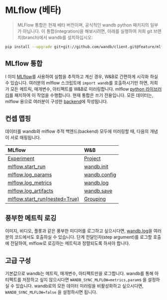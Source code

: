 # MLflow \(베타\)

> MLFlow 통합은 현재 베타 버전이며, 공식적인 wandb python 패키지의 일부가 아닙니다. 이 통합\(integration\)을 해보시려면, 아래를 실행하여 저희 git 브랜치\(branch\)에서 wandb를 설치하십시오:

```bash
pip install --upgrade git+git://github.com/wandb/client.git@feature/mlflow#egg=wandb
```

##  **MLflow 통합**

I 이미 [MLflow](https://www.mlflow.org/docs/latest/tracking.html)를 사용하여 실험을 추적하고 계신 경우, W&B로 간편하게 시각화 하실 수 있습니다. 여러분의 mlflow 스크립트에 `import wandb`를 호출하시기만 하면, 저희가 모든 메트릭, 매개변수, 아티펙트를 W&B로 미러링합니다. mlflow [python 라이브러리](https://github.com/mlflow/mlflow)를 패치하여 이 작업을 수행합니다. 현재 통합은 쓰기 전용입니다. 모든 데이터는, mlflow 용으로 여러분이 구성한 [backend](https://www.mlflow.org/docs/latest/tracking.html#where-runs-are-recorded)에 작성됩니다.

##  **컨셉 맵핑**

데이터를 wandb와 mlflow 추적 백엔드\(backend\) 모두에 미러링할 때, 다음의 개념이 서로 매핑됩니다.

| MLflow | W&B |
| :--- | :--- |
| [Experiment](https://www.mlflow.org/docs/latest/tracking.html#organizing-runs-in-experiments) | [Project](../app/pages/project-page.md) |
| [mlflow.start\_run](https://www.mlflow.org/docs/latest/python_api/mlflow.html#mlflow.start_run) | [wandb.init](../library/init.md) |
| [mlflow.log\_params](https://www.mlflow.org/docs/latest/python_api/mlflow.html#mlflow.log_param) | [wandb.config](../library/config.md) |
| [mlflow.log\_metrics](https://www.mlflow.org/docs/latest/python_api/mlflow.html#mlflow.log_metric) | [wandb.log](../library/log.md) |
| [mlflow.log\_artifacts](https://www.mlflow.org/docs/latest/python_api/mlflow.html#mlflow.log_artifact) | [wandb.save](../library/save.md) |
| [mlflow.start\_run\(nested=True\)](https://mlflow.org/docs/latest/python_api/mlflow.html#mlflow.start_run) | [Grouping](../library/grouping.md) |

##  **풍부한 메트릭 로깅**

이미지, 비디오, 플롯과 같은 풍부한 미디어를 로그하고 싶으시다면, [wandb.log](https://docs.wandb.com/library/log)을 여러분의 코드에서도 호출하실 수 있습니다. 단계 전달인자\(step argument\)를 로그할 호출에 전달하여, mlflow로 로깅하는 메트릭과 정렬되도록 하셔야 합니다.

##  **고급 구성**

  기본값으로 wandb는 메트릭, 매개변수, 아티펙트만을 로그합니다. wandb를 통해 아티펙트를 저장하고 싶지 않으시다면 `WANDB_SYNC_MLFLOW=metrics,param`s 을 설정하실 수 있습니다. wandb로의 모든 데이터 미러링을 비활성화하고 싶으시다면, `WANDB_SYNC_MLFLOW=false` 을 설정하시면 됩니다.  



